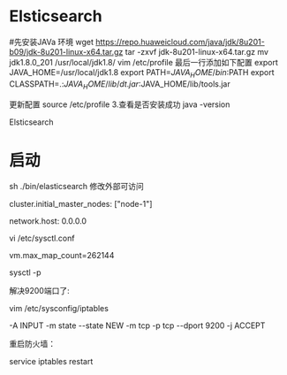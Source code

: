 # Elsticsearch
#先安装JAVa 环境 
wget https://repo.huaweicloud.com/java/jdk/8u201-b09/jdk-8u201-linux-x64.tar.gz
tar -zxvf jdk-8u201-linux-x64.tar.gz 
mv jdk1.8.0_201 /usr/local/jdk1.8/
vim /etc/profile
最后一行添加如下配置
export JAVA_HOME=/usr/local/jdk1.8
export PATH=$JAVA_HOME/bin:$PATH
export CLASSPATH=.:$JAVA_HOME/lib/dt.jar:$JAVA_HOME/lib/tools.jar

更新配置 source /etc/profile
3.查看是否安装成功
java -version

Elsticsearch
#  启动 
sh ./bin/elasticsearch 
修改外部可访问

cluster.initial_master_nodes: ["node-1"]

network.host: 0.0.0.0

vi /etc/sysctl.conf

vm.max_map_count=262144

sysctl -p

解决9200端口了:

vim /etc/sysconfig/iptables

-A INPUT -m state --state NEW -m tcp -p tcp --dport 9200 -j ACCEPT

重启防火墙：

service iptables restart


